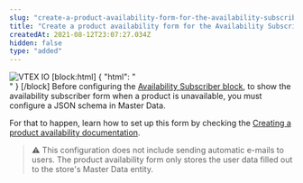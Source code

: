 ```yaml
---
slug: "create-a-product-availability-form-for-the-availability-subscriber-block"
title: "Create a product availability form for the Availability Subscriber block"
createdAt: 2021-08-12T23:07:27.034Z
hidden: false
type: "added"
---
```


![VTEX IO](https://img.shields.io/badge/-VTEX%20IO-orange)
[block:html]
{
  "html": "<br>"
}
[/block]
Before configuring the [Availability Subscriber block](https://developers.vtex.com/vtex-developer-docs/docs/vtex-store-components-availabilitysubscriber), to show the availability subscriber form when a product is unavailable, you must configure a JSON schema in Master Data.

For that to happen, learn how to set up this form by checking the [Creating a product availability documentation](https://developers.vtex.com/vtex-developer-docs/docs/vtex-io-documentation-creating-a-product-availability-form).

>⚠️ This configuration does not include sending automatic e-mails to users. The product availability form only stores the user data filled out to the store's Master Data entity.